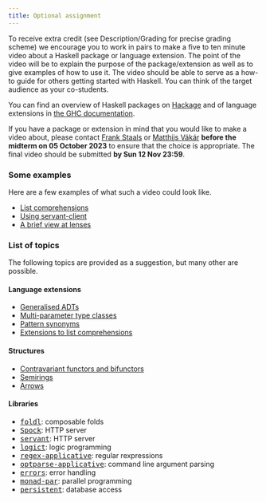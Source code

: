 ```yaml
---
title: Optional assignment
---
```


To receive extra credit (see Description/Grading for precise grading
scheme) we encourage you to work in pairs to make a five to ten minute
video about a Haskell package or language extension. The point of the
video will be to explain the purpose of the package/extension as well
as to give examples of how to use it. The video should be able to
serve as a how-to guide for others getting started with Haskell. You
can think of the target audience as your co-students.

You can find an overview of Haskell packages on <a
href="http://hackage.haskell.org/">Hackage</a> and of language
extensions in <a
href="https://downloads.haskell.org/~ghc/latest/docs/html/users_guide/lang.html">
the GHC documentation</a>.

If you have a package or extension in mind that you would like to make
a video about, please contact <a href="mailto:F.Staals@uu.nl">Frank
Staals</a> or <a href="mailto:m.i.l.vakar@uu.nl">Matthijs Vákár</a>
**before the midterm on 05 October 2023** to ensure that the choice is
appropriate.  The final video should be submitted **by Sun 12 Nov
23:59**.

### Some examples

Here are a few examples of what such a video could look like.

- [List comprehensions](https://www.youtube.com/watch?v=qoQsDTzBojs)
- [Using servant-client](https://www.youtube.com/watch?v=TQB2JbxNEUI)
- [A brief view at lenses](https://www.youtube.com/watch?v=7fbziKgQjnw)

### List of topics

The following topics are provided as a suggestion, but many other are possible.

#### Language extensions

* <a href="https://downloads.haskell.org/~ghc/latest/docs/html/users_guide/glasgow_exts.html#generalised-algebraic-data-types-gadts">Generalised ADTs</a>
* <a href="https://downloads.haskell.org/~ghc/latest/docs/html/users_guide/glasgow_exts.html#multi-parameter-type-classes">Multi-parameter type classes</a>
* <a href="https://downloads.haskell.org/~ghc/latest/docs/html/users_guide/glasgow_exts.html#pattern-synonyms">Pattern synonyms</a>
* <a href="https://downloads.haskell.org/~ghc/latest/docs/html/users_guide/glasgow_exts.html#parallel-list-comprehensions">Extensions to list comprehensions</a>

#### Structures

* <a href="https://www.schoolofhaskell.com/school/to-infinity-and-beyond/pick-of-the-week/profunctors">Contravariant functors and bifunctors</a>
* <a href="https://dl.acm.org/citation.cfm?id=2500613">Semirings</a>
* <a href="https://www.haskell.org/arrows/">Arrows</a>

#### Libraries

* <a href="http://hackage.haskell.org/package/foldl"><tt>foldl</tt></a>: composable folds
* <a href="https://www.spock.li/"><tt>Spock</tt></a>: HTTP server
* <a href="http://haskell-servant.readthedocs.io/en/stable/"><tt>servant</tt></a>: HTTP server
* <a href="http://hackage.haskell.org/package/logict"><tt>logict</tt></a>: logic programming
* <a
  href="http://hackage.haskell.org/package/regex-applicative"><tt>regex-applicative</tt></a>:
  regular rexpressions
* <a
  href="https://hackage.haskell.org/package/optparse-applicative"><tt>optparse-applicative</tt></a>:  command  line argument parsing
* <a href="http://hackage.haskell.org/package/errors"><tt>errors</tt></a>: error handling
* <a href="http://hackage.haskell.org/package/monad-par"><tt>monad-par</tt></a>: parallel programming
* <a
  href="http://hackage.haskell.org/package/persistent"><tt>persistent</tt></a>: database access
